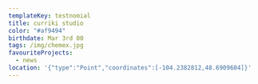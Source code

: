 ```yaml
---
templateKey: testnomial
title: curriki studio
color: "#af9494"
birthdate: Mar 3rd 00
tags: /img/chemex.jpg
favouriteProjects:
  - news
location: '{"type":"Point","coordinates":[-104.2382812,48.6909604]}'
---
```

